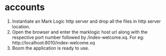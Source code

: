 # accounts

1. Instantiate an Mark Logic http server and drop all the files in http server location.
2. Open the browser and enter the marklogic host url along with the respective port number followed by /index-welcome.xq. For eg: http://localhost:8010/index-welcome.xq
3. Boom the application is ready to use.
